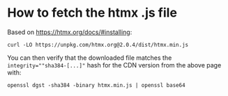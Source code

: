 # How to fetch the htmx .js file
Based on https://htmx.org/docs/#installing:
```
curl -LO https://unpkg.com/htmx.org@2.0.4/dist/htmx.min.js
```

You can then verify that the downloaded file matches the `integrity=""sha384-[...]"`
hash for the CDN version from the above page with:
```
openssl dgst -sha384 -binary htmx.min.js | openssl base64
```
